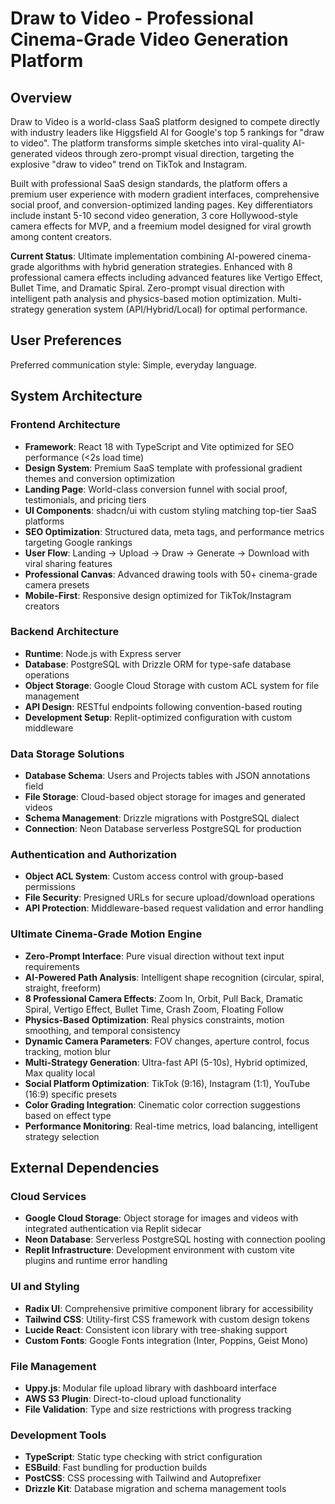 # Draw to Video - Professional Cinema-Grade Video Generation Platform

## Overview

Draw to Video is a world-class SaaS platform designed to compete directly with industry leaders like Higgsfield AI for Google's top 5 rankings for "draw to video". The platform transforms simple sketches into viral-quality AI-generated videos through zero-prompt visual direction, targeting the explosive "draw to video" trend on TikTok and Instagram.

Built with professional SaaS design standards, the platform offers a premium user experience with modern gradient interfaces, comprehensive social proof, and conversion-optimized landing pages. Key differentiators include instant 5-10 second video generation, 3 core Hollywood-style camera effects for MVP, and a freemium model designed for viral growth among content creators.

**Current Status**: Ultimate implementation combining AI-powered cinema-grade algorithms with hybrid generation strategies. Enhanced with 8 professional camera effects including advanced features like Vertigo Effect, Bullet Time, and Dramatic Spiral. Zero-prompt visual direction with intelligent path analysis and physics-based motion optimization. Multi-strategy generation system (API/Hybrid/Local) for optimal performance.

## User Preferences

Preferred communication style: Simple, everyday language.

## System Architecture

### Frontend Architecture
- **Framework**: React 18 with TypeScript and Vite optimized for SEO performance (<2s load time)
- **Design System**: Premium SaaS template with professional gradient themes and conversion optimization
- **Landing Page**: World-class conversion funnel with social proof, testimonials, and pricing tiers
- **UI Components**: shadcn/ui with custom styling matching top-tier SaaS platforms
- **SEO Optimization**: Structured data, meta tags, and performance metrics targeting Google rankings
- **User Flow**: Landing → Upload → Draw → Generate → Download with viral sharing features
- **Professional Canvas**: Advanced drawing tools with 50+ cinema-grade camera presets
- **Mobile-First**: Responsive design optimized for TikTok/Instagram creators

### Backend Architecture
- **Runtime**: Node.js with Express server
- **Database**: PostgreSQL with Drizzle ORM for type-safe database operations
- **Object Storage**: Google Cloud Storage with custom ACL system for file management
- **API Design**: RESTful endpoints following convention-based routing
- **Development Setup**: Replit-optimized configuration with custom middleware

### Data Storage Solutions
- **Database Schema**: Users and Projects tables with JSON annotations field
- **File Storage**: Cloud-based object storage for images and generated videos
- **Schema Management**: Drizzle migrations with PostgreSQL dialect
- **Connection**: Neon Database serverless PostgreSQL for production

### Authentication and Authorization
- **Object ACL System**: Custom access control with group-based permissions
- **File Security**: Presigned URLs for secure upload/download operations
- **API Protection**: Middleware-based request validation and error handling

### Ultimate Cinema-Grade Motion Engine
- **Zero-Prompt Interface**: Pure visual direction without text input requirements
- **AI-Powered Path Analysis**: Intelligent shape recognition (circular, spiral, straight, freeform)
- **8 Professional Camera Effects**: Zoom In, Orbit, Pull Back, Dramatic Spiral, Vertigo Effect, Bullet Time, Crash Zoom, Floating Follow
- **Physics-Based Optimization**: Real physics constraints, motion smoothing, and temporal consistency
- **Dynamic Camera Parameters**: FOV changes, aperture control, focus tracking, motion blur
- **Multi-Strategy Generation**: Ultra-fast API (5-10s), Hybrid optimized, Max quality local
- **Social Platform Optimization**: TikTok (9:16), Instagram (1:1), YouTube (16:9) specific presets
- **Color Grading Integration**: Cinematic color correction suggestions based on effect type
- **Performance Monitoring**: Real-time metrics, load balancing, intelligent strategy selection

## External Dependencies

### Cloud Services
- **Google Cloud Storage**: Object storage for images and videos with integrated authentication via Replit sidecar
- **Neon Database**: Serverless PostgreSQL hosting with connection pooling
- **Replit Infrastructure**: Development environment with custom vite plugins and runtime error handling

### UI and Styling
- **Radix UI**: Comprehensive primitive component library for accessibility
- **Tailwind CSS**: Utility-first CSS framework with custom design tokens
- **Lucide React**: Consistent icon library with tree-shaking support
- **Custom Fonts**: Google Fonts integration (Inter, Poppins, Geist Mono)

### File Management
- **Uppy.js**: Modular file upload library with dashboard interface
- **AWS S3 Plugin**: Direct-to-cloud upload functionality
- **File Validation**: Type and size restrictions with progress tracking

### Development Tools
- **TypeScript**: Static type checking with strict configuration
- **ESBuild**: Fast bundling for production builds
- **PostCSS**: CSS processing with Tailwind and Autoprefixer
- **Drizzle Kit**: Database migration and schema management tools